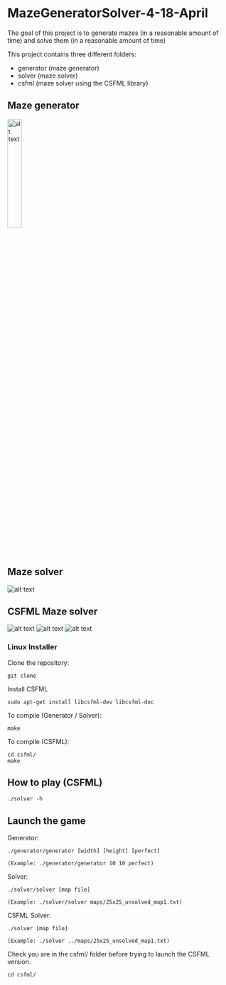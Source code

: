 # MazeGeneratorSolver-4-18-April

The goal of this project is to generate mazes (in a reasonable amount of time) and solve them (in a reasonable amount of time)

This project contains three different folders:
  - generator (maze generator)
  - solver (maze solver)
  - csfml (maze solver using the CSFML library)

## Maze generator

<img src="https://i.postimg.cc/XJ0VdNzJ/generator-map.png" alt="alt text" width="25%">

## Maze solver

<img src="https://i.postimg.cc/5tz4XQpT/solver-map.png" alt="alt text">

## CSFML Maze solver

<img src="https://i.postimg.cc/k4F7cr0y/csfml-solver-menu.png" alt="alt text">

<img src="https://i.postimg.cc/7hHwtsDr/csfml-solver-gameplay.png" alt="alt text">

<img src="https://i.postimg.cc/W1Cppwm0/csfml-solved-gameplay.png" alt="alt text">

### Linux Installer

Clone the repository:

    git clone 

Install CSFML

    sudo apt-get install libcsfml-dev libcsfml-doc

To compile (Generator / Solver):

    make
    
To compile (CSFML):

    cd csfml/
    make

## How to play (CSFML)

    ./solver -h

## Launch the game

Generator:

    ./generator/generator [width] [height] [perfect]
    
    (Example: ./generator/generator 10 10 perfect)
    
Solver:

    ./solver/solver [map file]
    
    (Example: ./solver/solver maps/25x25_unsolved_map1.txt)
    
CSFML Solver:

    ./solver [map file]
    
    (Example: ./solver ../maps/25x25_unsolved_map1.txt)

Check you are in the csfml/ folder before trying to launch the CSFML version.

    cd csfml/
